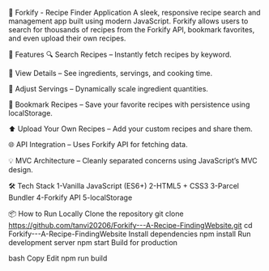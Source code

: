 🍴 Forkify - Recipe Finder Application
A sleek, responsive recipe search and management app built using modern JavaScript. Forkify allows users to search for thousands of recipes from the Forkify API, bookmark favorites, and even upload their own recipes.

🚀 Features
🔍 Search Recipes – Instantly fetch recipes by keyword.

📄 View Details – See ingredients, servings, and cooking time.

🔢 Adjust Servings – Dynamically scale ingredient quantities.

💾 Bookmark Recipes – Save your favorite recipes with persistence using localStorage.

⬆️ Upload Your Own Recipes – Add your custom recipes and share them.

🌐 API Integration – Uses Forkify API for fetching data.

💡 MVC Architecture – Cleanly separated concerns using JavaScript’s MVC design.


🛠️ Tech Stack
1-Vanilla JavaScript (ES6+)
2-HTML5 + CSS3
3-Parcel Bundler
4-Forkify API
5-localStorage

📦 How to Run Locally
Clone the repository
git clone https://github.com/tanvi20206/Forkify---A-Recipe-FindingWebsite.git
cd Forkify---A-Recipe-FindingWebsite
Install dependencies
npm install
Run development server
npm start
Build for production

bash
Copy
Edit
npm run build

